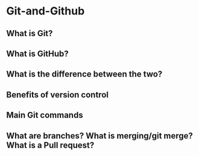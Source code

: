 # Git-and-Github

## What is Git?

## What is GitHub?

## What is the difference  between the two?

## Benefits of version control

## Main Git commands

## What are branches? What is merging/git merge? What is a Pull request?
